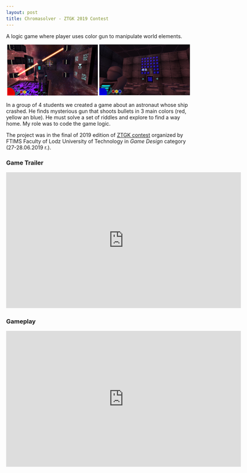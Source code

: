 ```yaml
---
layout: post
title: Chromasolver - ZTGK 2019 Contest
---
```


A logic game where player uses color gun to manipulate world elements.
<p align="middle">
  <img src="/images/chromasolver1.png" width="49%" />
  <img src="/images/chromasolver2.png" width="49%" /> 
</p>

In a group of 4 students we created a game about an astronaut whose ship crashed. He finds mysterious gun that shoots bullets in 3 main colors (red, yellow an blue). He must solve a set of riddles and explore to find a way home. My role was to code the game logic.

The project was in the final of 2019 edition of [ZTGK contest](https://gry.it.p.lodz.pl/main/index.php/pl/news) organized by FTIMS Faculty of Lodz University of Technology in *Game Design* category (27-28.06.2019 r.).  

### Game Trailer
<iframe src="https://player.vimeo.com/video/342792919" width="640" height="370" frameborder="0" allow="autoplay; fullscreen" allowfullscreen></iframe>

### Gameplay
<iframe src="https://player.vimeo.com/video/342805021" width="640" height="370" frameborder="0" allow="autoplay; fullscreen" allowfullscreen></iframe>
